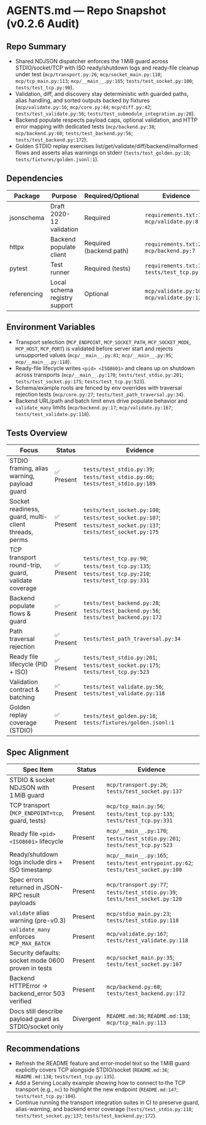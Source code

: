 # AGENTS.md — Repo Snapshot (v0.2.6 Audit)

## Repo Summary
- Shared NDJSON dispatcher enforces the 1 MiB guard across STDIO/socket/TCP with ISO ready/shutdown logs and ready-file cleanup under test (`mcp/transport.py:26`; `mcp/socket_main.py:110`; `mcp/tcp_main.py:113`; `mcp/__main__.py:165`; `tests/test_socket.py:100`; `tests/test_tcp.py:90`).
- Validation, diff, and discovery stay deterministic with guarded paths, alias handling, and sorted outputs backed by fixtures (`mcp/validate.py:16`; `mcp/core.py:44`; `mcp/diff.py:42`; `tests/test_validate.py:56`; `tests/test_submodule_integration.py:28`).
- Backend populate respects payload caps, optional validation, and HTTP error mapping with dedicated tests (`mcp/backend.py:38`; `mcp/backend.py:60`; `tests/test_backend.py:56`; `tests/test_backend.py:172`).
- Golden STDIO replay exercises list/get/validate/diff/backend/malformed flows and asserts alias warnings on stderr (`tests/test_golden.py:18`; `tests/fixtures/golden.jsonl:1`).

## Dependencies
| Package | Purpose | Required/Optional | Evidence |
| - | - | - | - |
| jsonschema | Draft 2020-12 validation | Required | `requirements.txt:1`; `mcp/validate.py:8` |
| httpx | Backend populate client | Required (backend path) | `requirements.txt:2`; `mcp/backend.py:7` |
| pytest | Test runner | Required (tests) | `requirements.txt:3`; `tests/test_tcp.py:17` |
| referencing | Local schema registry support | Optional | `mcp/validate.py:10`; `mcp/validate.py:121` |

## Environment Variables
- Transport selection (`MCP_ENDPOINT`, `MCP_SOCKET_PATH`, `MCP_SOCKET_MODE`, `MCP_HOST`, `MCP_PORT`) is validated before server start and rejects unsupported values (`mcp/__main__.py:81`; `mcp/__main__.py:95`; `mcp/__main__.py:118`).
- Ready-file lifecycle writes `<pid> <ISO8601>` and cleans up on shutdown across transports (`mcp/__main__.py:170`; `tests/test_stdio.py:201`; `tests/test_socket.py:175`; `tests/test_tcp.py:523`).
- Schema/example roots are fenced by env overrides with traversal rejection tests (`mcp/core.py:27`; `tests/test_path_traversal.py:34`).
- Backend URL/path and batch limit envs drive populate behavior and `validate_many` limits (`mcp/backend.py:17`; `mcp/validate.py:167`; `tests/test_validate.py:118`).

## Tests Overview
| Focus | Status | Evidence |
| - | - | - |
| STDIO framing, alias warning, payload guard | ✅ Present | `tests/test_stdio.py:39`; `tests/test_stdio.py:66`; `tests/test_stdio.py:189` |
| Socket readiness, guard, multi-client threads, perms | ✅ Present | `tests/test_socket.py:100`; `tests/test_socket.py:107`; `tests/test_socket.py:137`; `tests/test_socket.py:175` |
| TCP transport round-trip, guard, validate coverage | ✅ Present | `tests/test_tcp.py:90`; `tests/test_tcp.py:135`; `tests/test_tcp.py:210`; `tests/test_tcp.py:331` |
| Backend populate flows & guard | ✅ Present | `tests/test_backend.py:28`; `tests/test_backend.py:56`; `tests/test_backend.py:172` |
| Path traversal rejection | ✅ Present | `tests/test_path_traversal.py:34` |
| Ready file lifecycle (PID + ISO) | ✅ Present | `tests/test_stdio.py:201`; `tests/test_socket.py:175`; `tests/test_tcp.py:523` |
| Validation contract & batching | ✅ Present | `tests/test_validate.py:56`; `tests/test_validate.py:118` |
| Golden replay coverage (STDIO) | ✅ Present | `tests/test_golden.py:18`; `tests/fixtures/golden.jsonl:1` |

## Spec Alignment
| Spec Item | Status | Evidence |
| - | - | - |
| STDIO & socket NDJSON with 1 MiB guard | Present | `mcp/transport.py:26`; `tests/test_socket.py:137` |
| TCP transport (`MCP_ENDPOINT=tcp`, guard, tests) | Present | `mcp/tcp_main.py:56`; `tests/test_tcp.py:135`; `tests/test_tcp.py:331` |
| Ready file `<pid> <ISO8601>` lifecycle | Present | `mcp/__main__.py:170`; `tests/test_stdio.py:201`; `tests/test_tcp.py:523` |
| Ready/shutdown logs include dirs + ISO timestamp | Present | `mcp/__main__.py:165`; `tests/test_entrypoint.py:62`; `tests/test_socket.py:100` |
| Spec errors returned in JSON-RPC result payloads | Present | `mcp/transport.py:77`; `tests/test_stdio.py:39`; `tests/test_socket.py:120` |
| `validate` alias warning (pre-v0.3) | Present | `mcp/stdio_main.py:23`; `tests/test_stdio.py:118` |
| `validate_many` enforces `MCP_MAX_BATCH` | Present | `mcp/validate.py:167`; `tests/test_validate.py:118` |
| Security defaults: socket mode 0600 proven in tests | Present | `mcp/socket_main.py:35`; `tests/test_socket.py:107` |
| Backend HTTPError → backend_error 503 verified | Present | `mcp/backend.py:60`; `tests/test_backend.py:172` |
| Docs still describe payload guard as STDIO/socket only | Divergent | `README.md:36`; `README.md:138`; `mcp/tcp_main.py:113` |

## Recommendations
- Refresh the README feature and error-model text so the 1 MiB guard explicitly covers TCP alongside STDIO/socket (`README.md:36`; `README.md:138`; `tests/test_tcp.py:135`).
- Add a Serving Locally example showing how to connect to the TCP transport (e.g., `nc`) to highlight the new endpoint (`README.md:147`; `tests/test_tcp.py:104`).
- Continue running the transport integration suites in CI to preserve guard, alias-warning, and backend error coverage (`tests/test_stdio.py:118`; `tests/test_socket.py:137`; `tests/test_backend.py:172`).
